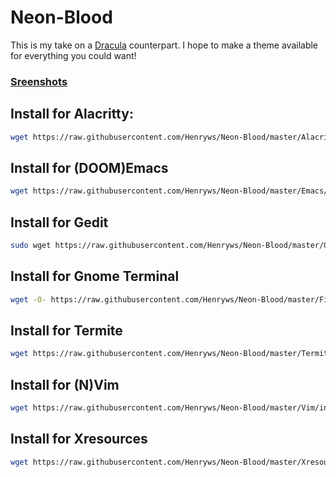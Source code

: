 # Neon-Blood
This is my take on a [Dracula](https://github.com/dracula/) counterpart. I hope to make a theme available for everything you could want! 

### [Sreenshots](https://github.com/Henryws/Neon-Blood/blob/master/screenshots/README.md#alacritty)

## Install for Alacritty:
```bash
wget https://raw.githubusercontent.com/Henryws/Neon-Blood/master/Alacritty/install.sh | bash
```
## Install for (DOOM)Emacs
```bash
wget https://raw.githubusercontent.com/Henryws/Neon-Blood/master/Emacs/install.sh | bash
```

## Install for Gedit
```bash
sudo wget https://raw.githubusercontent.com/Henryws/Neon-Blood/master/Gedit/install.sh | bash
```
## Install for Gnome Terminal
```bash
wget -O- https://raw.githubusercontent.com/Henryws/Neon-Blood/master/Files/Gnome-Terminal.sh | bash
```
## Install for Termite
```bash
wget https://raw.githubusercontent.com/Henryws/Neon-Blood/master/Termite/install.sh | bash
```
## Install for (N)Vim
```bash
wget https://raw.githubusercontent.com/Henryws/Neon-Blood/master/Vim/install.sh | bash
```
## Install for Xresources
```bash
wget https://raw.githubusercontent.com/Henryws/Neon-Blood/master/Xresources/install.sh | bash
```
